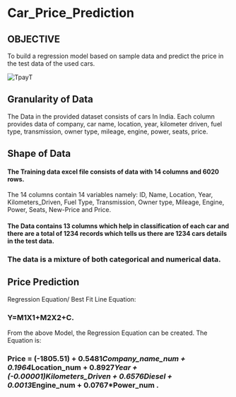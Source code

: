 # Car_Price_Prediction

## OBJECTIVE

To build a regression model based on sample data and predict the price in the test data of the used cars.

![TpayT](https://user-images.githubusercontent.com/130181481/235348971-b2ff8d24-ec29-4c75-8be0-051705a48431.jpeg) 


## Granularity of Data

The Data in the provided dataset consists of cars In India. Each column provides data of company, car name, location, year, kilometer driven, fuel type, transmission, owner type, mileage, engine, power, seats, price.

## Shape of Data

#### The Training data excel file consists of data with 14 columns and 6020 rows. 

The 14 columns contain 14 variables namely: ID, Name, Location, Year, Kilometers_Driven, Fuel Type, Transmission, Owner type, Mileage, Engine, Power, Seats, New-Price and Price.

#### The Data contains 13 columns which help in classification of each car and there are a total of 1234 records which tells us there are 1234 cars details in the test data.

### The data is a mixture of both categorical and numerical data.

## Price Prediction

Regression Equation/ Best Fit Line Equation:  

### Y=M1X1+M2X2+C.

From the above Model, the Regression Equation can be created. The Equation is:

### Price = (-1805.51) + 0.5481*Company_name_num + 0.1964*Location_num + 0.8927*Year + (-0.00001)*Kilometers_Driven + 0.6576*Diesel + 0.0013*Engine_num + 0.0767*Power_num .
